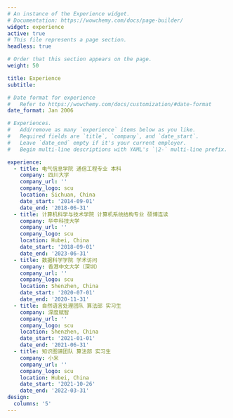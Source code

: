 ```yaml
---
# An instance of the Experience widget.
# Documentation: https://wowchemy.com/docs/page-builder/
widget: experience
active: true
# This file represents a page section.
headless: true

# Order that this section appears on the page.
weight: 50

title: Experience
subtitle:

# Date format for experience
#   Refer to https://wowchemy.com/docs/customization/#date-format
date_format: Jan 2006

# Experiences.
#   Add/remove as many `experience` items below as you like.
#   Required fields are `title`, `company`, and `date_start`.
#   Leave `date_end` empty if it's your current employer.
#   Begin multi-line descriptions with YAML's `|2-` multi-line prefix.

experience:
  - title: 电气信息学院 通信工程专业 本科
    company: 四川大学
    company_url: ''
    company_logo: scu
    location: Sichuan, China
    date_start: '2014-09-01'
    date_end: '2018-06-31'
  - title: 计算机科学与技术学院 计算机系统结构专业 硕博连读
    company: 华中科技大学
    company_url: ''
    company_logo: scu
    location: Hubei, China
    date_start: '2018-09-01'
    date_end: '2023-06-31'
  - title: 数据科学学院 学术访问
    company: 香港中文大学（深圳）
    company_url: ''
    company_logo: scu
    location: Shenzhen, China
    date_start: '2020-07-01'
    date_end: '2020-11-31'
  - title: 自然语言处理团队 算法部 实习生
    company: 深度赋智
    company_url: ''
    company_logo: scu
    location: Shenzhen, China
    date_start: '2021-01-01'
    date_end: '2021-06-31'
  - title: 知识图谱团队 算法部 实习生
    company: 小米
    company_url: ''
    company_logo: scu
    location: Hubei, China
    date_start: '2021-10-26'
    date_end: '2022-03-31'
design:
  columns: '5'
---
```

